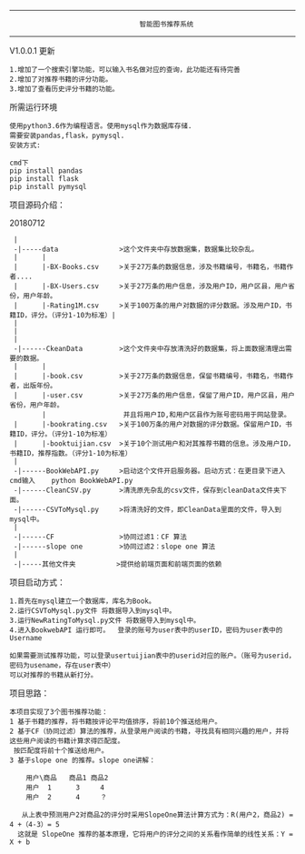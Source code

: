 
------------------------------------------------------------------------------------------------

                                    智能图书推荐系统                        

------------------------------------------------------------------------------------------------
V1.0.0.1 更新

    1.增加了一个搜索引擎功能，可以输入书名做对应的查询，此功能还有待完善
    2.增加了对推荐书籍的评分功能。
    3.增加了查看历史评分书籍的功能。


所需运行环境

    使用python3.6作为编程语言。使用mysql作为数据库存储.
    需要安装pandas,flask，pymysql.
    安装方式:
    
    cmd下
    pip install pandas
    pip install flask
    pip install pymysql


项目源码介绍：

20180712

     |
     -|-----data               >这个文件夹中存放数据集，数据集比较杂乱。
     |      |
     |      |-BX-Books.csv     >关于27万条的数据信息，涉及书籍编号，书籍名，书籍作者....
     |      |-BX-Users.csv     >关于27万条的用户信息，涉及用户ID，用户区县，用户省份，用户年龄。
     |      |-Rating1M.csv     >关于100万条的用户对数据的评分数据。涉及用户ID，书籍ID，评分。（评分1-10为标准）|
     |
     |
     |
     -|------CkeanData         >这个文件夹中存放清洗好的数据集，将上面数据清理出需要的数据。
     |      |
     |      |-book.csv         >关于27万条的数据信息，保留书籍编号，书籍名，书籍作者，出版年份。
     |      |-user.csv         >关于27万条的用户信息，保留了用户ID，用户区县，用户省份，用户年龄。
            |                   并且将用户ID,和用户区县作为账号密码用于网站登录。
     |      |-bookrating.csv   >关于100万条的用户对数据的评分数据。保留用户ID，书籍ID，评分。（评分1-10为标准）
     |      |-booktuijian.csv  >关于10个测试用户和对其推荐书籍的信息。涉及用户ID，书籍ID，推荐指数。（评分1-10为标准）
     |
     -|------BookWebAPI.py     >启动这个文件开启服务器。启动方式：在更目录下进入cmd输入    python BookWebAPI.py  
     -|------CleanCSV.py       >清洗原先杂乱的csv文件，保存到cleanData文件夹下面。
     -|------CSVToMysql.py     >将清洗好的文件，即CleanData里面的文件，导入到mysql中。
     |
     -|------CF                >协同过滤1：CF 算法
     -|------slope one         >协同过滤2：slope one 算法
     |
     -|-----其他文件夹          >提供给前端页面和前端页面的依赖


项目启动方式：

    1.首先在mysql建立一个数据库，库名为Book。
    2.运行CSVToMysql.py文件 将数据导入到mysql中。
    3.运行NewRatingToMysql.py文件 将数据导入到mysql中。
    4.进入BookwebAPI 运行即可。  登录的账号为user表中的userID，密码为user表中的Username

    如果需要测试推荐功能，可以登录usertuijian表中的userid对应的账户。（账号为userid，密码为usename，存在user表中）
    可以对推荐的书籍从新打分。    


项目思路：

    本项目实现了3个图书推荐功能：
    1 基于书籍的推荐，将书籍按评论平均值排序，将前10个推送给用户。
    2 基于CF（协同过滤）算法的推荐，从登录用户阅读的书籍，寻找具有相同兴趣的用户，并将这些用户阅读的书籍计算求得匹配度。
     按匹配度将前十个推送给用户。
    3 基于slope one 的推荐。slope one讲解：

        用户\商品   商品1 商品2
        用户  1      3     4
        用户  2      4     ？

       从上表中预测用户2对商品2的评分时采用SlopeOne算法计算方式为：R(用户2，商品2) = 4 +（4-3）= 5
      这就是 SlopeOne 推荐的基本原理，它将用户的评分之间的关系看作简单的线性关系：Y = X + b

